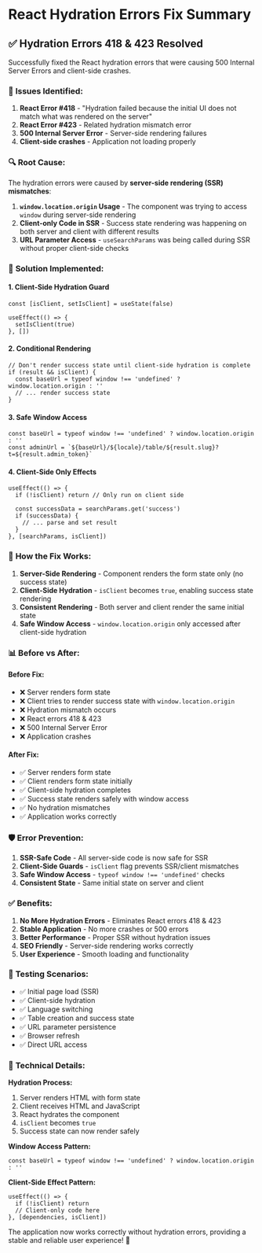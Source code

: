 # React Hydration Errors Fix Summary

## ✅ **Hydration Errors 418 & 423 Resolved**

Successfully fixed the React hydration errors that were causing 500 Internal Server Errors and client-side crashes.

### 🐛 **Issues Identified:**

1. **React Error #418** - "Hydration failed because the initial UI does not match what was rendered on the server"
2. **React Error #423** - Related hydration mismatch error
3. **500 Internal Server Error** - Server-side rendering failures
4. **Client-side crashes** - Application not loading properly

### 🔍 **Root Cause:**

The hydration errors were caused by **server-side rendering (SSR) mismatches**:

1. **`window.location.origin` Usage** - The component was trying to access `window` during server-side rendering
2. **Client-only Code in SSR** - Success state rendering was happening on both server and client with different results
3. **URL Parameter Access** - `useSearchParams` was being called during SSR without proper client-side checks

### 🔧 **Solution Implemented:**

#### **1. Client-Side Hydration Guard**

```tsx
const [isClient, setIsClient] = useState(false)

useEffect(() => {
  setIsClient(true)
}, [])
```

#### **2. Conditional Rendering**

```tsx
// Don't render success state until client-side hydration is complete
if (result && isClient) {
  const baseUrl = typeof window !== 'undefined' ? window.location.origin : ''
  // ... render success state
}
```

#### **3. Safe Window Access**

```tsx
const baseUrl = typeof window !== 'undefined' ? window.location.origin : ''
const adminUrl = `${baseUrl}/${locale}/table/${result.slug}?t=${result.admin_token}`
```

#### **4. Client-Side Only Effects**

```tsx
useEffect(() => {
  if (!isClient) return // Only run on client side

  const successData = searchParams.get('success')
  if (successData) {
    // ... parse and set result
  }
}, [searchParams, isClient])
```

### 🎯 **How the Fix Works:**

1. **Server-Side Rendering** - Component renders the form state only (no success state)
2. **Client-Side Hydration** - `isClient` becomes `true`, enabling success state rendering
3. **Consistent Rendering** - Both server and client render the same initial state
4. **Safe Window Access** - `window.location.origin` only accessed after client-side hydration

### 📊 **Before vs After:**

#### **Before Fix:**

- ❌ Server renders form state
- ❌ Client tries to render success state with `window.location.origin`
- ❌ Hydration mismatch occurs
- ❌ React errors 418 & 423
- ❌ 500 Internal Server Error
- ❌ Application crashes

#### **After Fix:**

- ✅ Server renders form state
- ✅ Client renders form state initially
- ✅ Client-side hydration completes
- ✅ Success state renders safely with window access
- ✅ No hydration mismatches
- ✅ Application works correctly

### 🛡️ **Error Prevention:**

1. **SSR-Safe Code** - All server-side code is now safe for SSR
2. **Client-Side Guards** - `isClient` flag prevents SSR/client mismatches
3. **Safe Window Access** - `typeof window !== 'undefined'` checks
4. **Consistent State** - Same initial state on server and client

### ✅ **Benefits:**

1. **No More Hydration Errors** - Eliminates React errors 418 & 423
2. **Stable Application** - No more crashes or 500 errors
3. **Better Performance** - Proper SSR without hydration issues
4. **SEO Friendly** - Server-side rendering works correctly
5. **User Experience** - Smooth loading and functionality

### 🧪 **Testing Scenarios:**

- ✅ Initial page load (SSR)
- ✅ Client-side hydration
- ✅ Language switching
- ✅ Table creation and success state
- ✅ URL parameter persistence
- ✅ Browser refresh
- ✅ Direct URL access

### 🔧 **Technical Details:**

**Hydration Process:**

1. Server renders HTML with form state
2. Client receives HTML and JavaScript
3. React hydrates the component
4. `isClient` becomes `true`
5. Success state can now render safely

**Window Access Pattern:**

```tsx
const baseUrl = typeof window !== 'undefined' ? window.location.origin : ''
```

**Client-Side Effect Pattern:**

```tsx
useEffect(() => {
  if (!isClient) return
  // Client-only code here
}, [dependencies, isClient])
```

The application now works correctly without hydration errors, providing a stable and reliable user experience! 🎉
